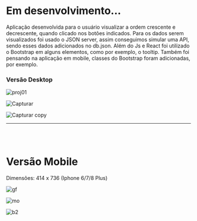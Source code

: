 # Em desenvolvimento...

Aplicação desenvolvida para o usuário visualizar a ordem crescente e decrescente, quando clicado nos botões indicados. Para os dados serem visualizados foi usado o JSON server, assim conseguimos simular uma API, sendo esses dados adicionados no db.json. Além do Js e React foi utilizado o Bootstrap em alguns elementos, como por exemplo, o tooltip. Também foi pensando na aplicação em mobile, classes do Bootstrap foram adicionadas, por exemplo.

<h3> Versão Desktop </h3>

![proj01](https://user-images.githubusercontent.com/111023661/215293426-03cf590f-d916-449a-bcdc-639f471f27e5.jpg)

![Capturar](https://user-images.githubusercontent.com/111023661/215357058-26261c85-4326-4213-b678-c6912dd9fb3a.JPG)

![Capturar copy](https://user-images.githubusercontent.com/111023661/215357045-5465caf4-9f1b-4f66-9a52-d601dfb46c93.jpg)

<hr><br><br>

# Versão Mobile
Dimensões: 414 x 736 (Iphone 6/7/8 Plus)

![gf](https://user-images.githubusercontent.com/111023661/215293428-2fceee7d-c9a9-4b08-838d-47e04a985fc3.JPG)

![mo](https://user-images.githubusercontent.com/111023661/215356968-52ec4c6d-2970-4ac8-be1d-68acf1f29e7a.JPG)

![b2](https://user-images.githubusercontent.com/111023661/215356970-aeddfccb-8587-4738-8f7f-7b43b5e8f37c.JPG)


